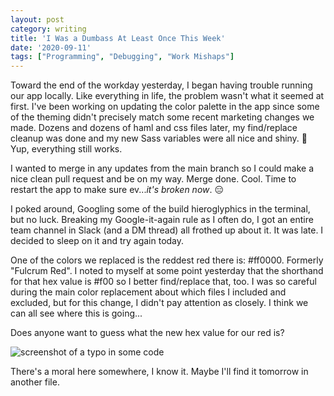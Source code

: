 ```yaml
---
layout: post
category: writing
title: 'I Was a Dumbass At Least Once This Week'
date: '2020-09-11'
tags: ["Programming", "Debugging", "Work Mishaps"]
---
```


Toward the end of the workday yesterday, I began having trouble running our app locally. Like everything in life, the problem wasn't what it seemed at first. I've been working on updating the color palette in the app since some of the theming didn't precisely match some recent marketing changes we made. Dozens and dozens of haml and css files later, my find/replace cleanup was done and my new Sass variables were all nice and shiny. 🧐 Yup, everything still works.

<!--more-->

I wanted to merge in any updates from the main branch so I could make a nice clean pull request and be on my way. Merge done. Cool. Time to restart the app to make sure ev..._it's broken now_. 😑

I poked around, Googling some of the build hieroglyphics in the terminal, but no luck. Breaking my Google-it-again rule as I often do, I got an entire team channel in Slack (and a DM thread) all frothed up about it. It was late. I decided to sleep on it and try again today.

One of the colors we replaced is the reddest red there is: #ff0000. Formerly "Fulcrum Red". I noted to myself at some point yesterday that the shorthand for that hex value is #f00 so I better find/replace that, too. I was so careful during the main color replacement about which files I included and excluded, but for this change, I didn't pay attention as closely. I think we can all see where this is going...

Does anyone want to guess what the new hex value for our red is?

![screenshot of a typo in some code](https://campbell17.s3.amazonaws.com/posts/dumbass.jpg)

There's a moral here somewhere, I know it. Maybe I'll find it tomorrow in another file.